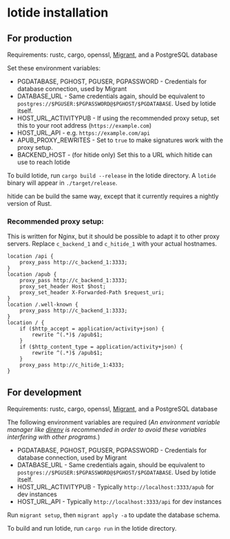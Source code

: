 # lotide installation
## For production
Requirements: rustc, cargo, openssl, [Migrant](https://github.com/jaemk/migrant), and a PostgreSQL database

Set these environment variables:
 - PGDATABASE, PGHOST, PGUSER, PGPASSWORD - Credentials for database connection, used by Migrant
 - DATABASE_URL - Same credentials again, should be equivalent to `postgres://$PGUSER:$PGPASSWORD@$PGHOST/$PGDATABASE`. Used by lotide itself.
 - HOST_URL_ACTIVITYPUB - If using the recommended proxy setup, set this to your root address (`https://example.com`)
 - HOST_URL_API - e.g. `https://example.com/api`
 - APUB_PROXY_REWRITES - Set to `true` to make signatures work with the proxy setup.
 - BACKEND_HOST - (for hitide only) Set this to a URL which hitide can use to reach lotide

To build lotide, run `cargo build --release` in the lotide directory. A `lotide` binary will appear in `./target/release`.

hitide can be build the same way, except that it currently requires a nightly version of Rust.

### Recommended proxy setup:
This is written for Nginx, but it should be possible to adapt it to other proxy servers. Replace `c_backend_1` and `c_hitide_1` with your actual hostnames.

```
location /api {
	proxy_pass http://c_backend_1:3333;
}
location /apub {
	proxy_pass http://c_backend_1:3333;
	proxy_set_header Host $host;
	proxy_set_header X-Forwarded-Path $request_uri;
}
location /.well-known {
	proxy_pass http://c_backend_1:3333;
}
location / {
	if ($http_accept = application/activity+json) {
		rewrite ^(.*)$ /apub$1;
	}
	if ($http_content_type = application/activity+json) {
		rewrite ^(.*)$ /apub$1;
	}
	proxy_pass http://c_hitide_1:4333;
}
```

## For development
Requirements: rustc, cargo, openssl, [Migrant](https://github.com/jaemk/migrant), and a PostgreSQL database

The following environment variables are required (*An environment variable manager like [direnv](https://direnv.net/) is recommended in order to avoid these variables interfering with other programs.*)
 - PGDATABASE, PGHOST, PGUSER, PGPASSWORD - Credentials for database connection, used by Migrant
 - DATABASE_URL - Same credentials again, should be equivalent to `postgres://$PGUSER:$PGPASSWORD@$PGHOST/$PGDATABASE`. Used by lotide itself.
 - HOST_URL_ACTIVITYPUB - Typically `http://localhost:3333/apub` for dev instances
 - HOST_URL_API - Typically `http://localhost:3333/api` for dev instances

Run `migrant setup`, then `migrant apply -a` to update the database schema.

To build and run lotide, run `cargo run` in the lotide directory.
